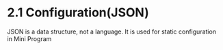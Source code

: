 # 2.1 Configuration(JSON)

JSON is a data structure, not a language. It is used for static configuration in Mini Program